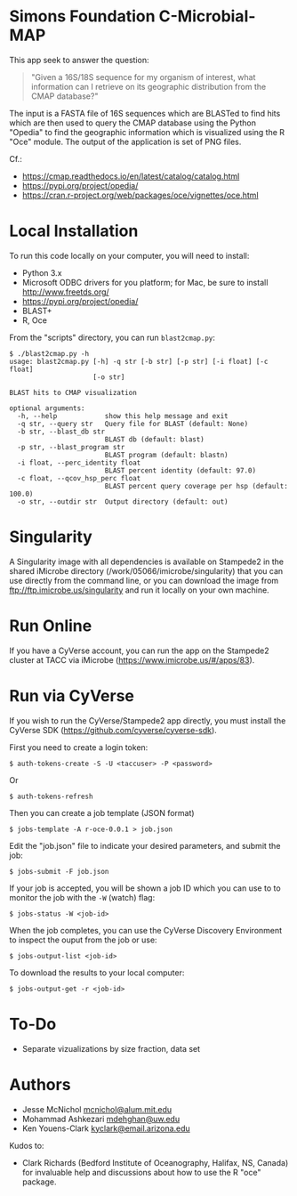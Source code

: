 # Simons Foundation C-Microbial-MAP

This app seek to answer the question:

> "Given a 16S/18S sequence for my organism of interest, what information can I retrieve on its geographic distribution from the CMAP database?"

The input is a FASTA file of 16S sequences which are BLASTed to find hits which are then used to query the CMAP database using the Python "Opedia" to find the geographic information which is visualized using the R "Oce" module. The output of the application is set of PNG files.

Cf.:

* https://cmap.readthedocs.io/en/latest/catalog/catalog.html
* https://pypi.org/project/opedia/
* https://cran.r-project.org/web/packages/oce/vignettes/oce.html

# Local Installation

To run this code locally on your computer, you will need to install:

* Python 3.x
* Microsoft ODBC drivers for you platform; for Mac, be sure to install http://www.freetds.org/
* https://pypi.org/project/opedia/
* BLAST+
* R, Oce

From the "scripts" directory, you can run `blast2cmap.py`:

````
$ ./blast2cmap.py -h
usage: blast2cmap.py [-h] -q str [-b str] [-p str] [-i float] [-c float]
                     [-o str]

BLAST hits to CMAP visualization

optional arguments:
  -h, --help            show this help message and exit
  -q str, --query str   Query file for BLAST (default: None)
  -b str, --blast_db str
                        BLAST db (default: blast)
  -p str, --blast_program str
                        BLAST program (default: blastn)
  -i float, --perc_identity float
                        BLAST percent identity (default: 97.0)
  -c float, --qcov_hsp_perc float
                        BLAST percent query coverage per hsp (default: 100.0)
  -o str, --outdir str  Output directory (default: out)
````

# Singularity

A Singularity image with all dependencies is available on Stampede2 in the shared iMicrobe directory (/work/05066/imicrobe/singularity) that you can use directly from the command line, or you can download the image from ftp://ftp.imicrobe.us/singularity and run it locally on your own machine.

# Run Online

If you have a CyVerse account, you can run the app on the Stampede2 cluster at TACC via iMicrobe (https://www.imicrobe.us/#/apps/83).

# Run via CyVerse

If you wish to run the CyVerse/Stampede2 app directly, you must install the CyVerse SDK (https://github.com/cyverse/cyverse-sdk). 

First you need to create a login token:

````
$ auth-tokens-create -S -U <taccuser> -P <password>
````

Or 

````
$ auth-tokens-refresh
````

Then you can create a job template (JSON format)

````
$ jobs-template -A r-oce-0.0.1 > job.json
````

Edit the "job.json" file to indicate your desired parameters, and submit the job:

````
$ jobs-submit -F job.json
````

If your job is accepted, you will be shown a job ID which you can use to to monitor the job with the `-W` (watch) flag:

````
$ jobs-status -W <job-id>
````

When the job completes, you can use the CyVerse Discovery Environment to inspect the ouput from the job or use:

````
$ jobs-output-list <job-id>
````

To download the results to your local computer:

````
$ jobs-output-get -r <job-id>
````

# To-Do

* Separate vizualizations by size fraction, data set

# Authors

* Jesse McNichol <mcnichol@alum.mit.edu>
* Mohammad Ashkezari <mdehghan@uw.edu> 
* Ken Youens-Clark <kyclark@email.arizona.edu>

Kudos to:
* Clark Richards (Bedford Institute of Oceanography, Halifax, NS, Canada) for invaluable help and discussions about how to use the R "oce" package.
